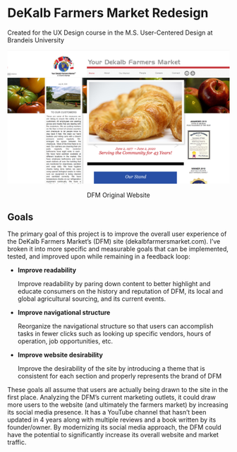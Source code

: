 # DeKalb Farmers Market Redesign
Created for the UX Design course in the M.S. User-Centered Design at Brandeis University


![Original Website](/images/dfm.png)
<p align="center">DFM Original Website</p>





## Goals
 The primary goal of this project is to improve the overall user experience of the DeKalb Farmers Market’s (DFM) site (dekalbfarmersmarket.com). I’ve broken it into more specific and measurable goals that can be implemented, tested, and improved upon while remaining in a feedback loop:
*	**Improve readability**
    
    Improve readability by paring down content to better highlight and educate consumers on the history and reputation of DFM, its local and global agricultural sourcing, and its current events. 

*	**Improve navigational structure** 
    
    Reorganize the navigational structure so that users can accomplish tasks in fewer clicks such as looking up specific vendors, hours of operation, job opportunities, etc. 

*	**Improve website desirability** 
    
    Improve the desirability of the site by introducing a theme that is consistent for each section and properly represents the brand of DFM 


These goals all assume that users are actually being drawn to the site in the first place. Analyzing the DFM’s current marketing outlets, it could draw more users to the website (and ultimately the farmers market) by increasing its social media presence. It has a YouTube channel that hasn’t been updated in 4 years along with multiple reviews and a book written by its founder/owner. By modernizing its social media approach, the DFM could have the potential to significantly increase its overall website and market traffic.
